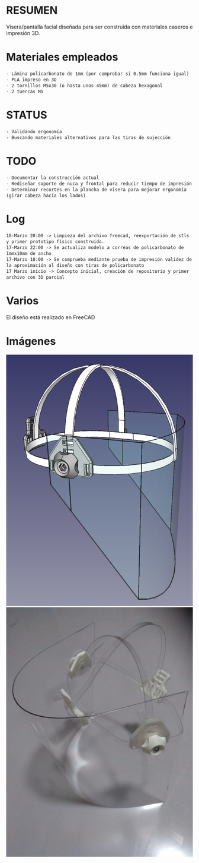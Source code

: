 # RESUMEN
Visera/pantalla facial diseñada para ser construida con materiales caseros e impresión 3D.

# Materiales empleados
    - Lámina policarbonato de 1mm (por comprobar si 0.5mm funciona igual)
    - PLA impreso en 3D
    - 2 tornillos M5x30 (o hasta unos 45mm) de cabeza hexagonal
    - 2 tuercas M5
 
# STATUS
    - Validando ergonomía
    - Buscando materiales alternativos para las tiras de sujección
    
# TODO
    - Documentar la construcción actual
    - Rediseñar soporte de nuca y frontal para reducir tiempo de impresión
    - Determinar recortes en la plancha de visera para mejorar ergonomía (girar cabeza hacia los lados)

    
# Log
    18-Marzo 20:00 -> Limpieza del archivo freecad, reexportación de stls y primer prototipo físico construido.
    17-Marzo 22:00 -> Se actualiza modelo a correas de policarbonato de 1mmx10mm de ancho
    17-Marzo 18:00 -> Se comprueba mediante prueba de impresión validez de la aproximación al diseño con tiras de policarbonato
    17 Marzo inicio -> Concepto inicial, creación de repositorio y primer archivo con 3D parcial
    

# Varios
El diseño está realizado en FreeCAD

# Imágenes
![show](images/CAD.png)
![show](images/Version0.jpg)

